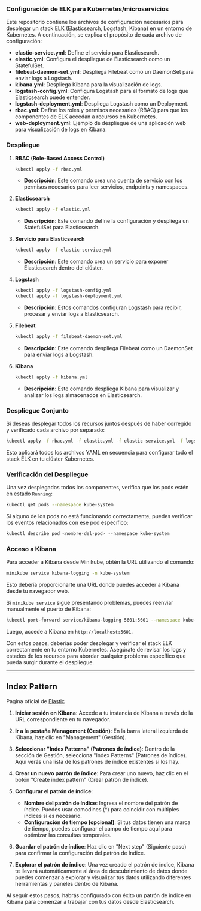 ### Configuración de ELK para Kubernetes/microservicios

Este repositorio contiene los archivos de configuración necesarios para desplegar un stack ELK (Elasticsearch, Logstash, Kibana) en un entorno de Kubernetes. A continuación, se explica el propósito de cada archivo de configuración:

- **elastic-service.yml**: Define el servicio para Elasticsearch.
- **elastic.yml**: Configura el despliegue de Elasticsearch como un StatefulSet.
- **filebeat-daemon-set.yml**: Despliega Filebeat como un DaemonSet para enviar logs a Logstash.
- **kibana.yml**: Despliega Kibana para la visualización de logs.
- **logstash-config.yml**: Configura Logstash para el formato de logs que Elasticsearch puede entender.
- **logstash-deployment.yml**: Despliega Logstash como un Deployment.
- **rbac.yml**: Define los roles y permisos necesarios (RBAC) para que los componentes de ELK accedan a recursos en Kubernetes.
- **web-deployment.yml**: Ejemplo de despliegue de una aplicación web para visualización de logs en Kibana.

### Despliegue

1. **RBAC (Role-Based Access Control)**

   ```bash
   kubectl apply -f rbac.yml
   ```

   - **Descripción**: Este comando crea una cuenta de servicio con los permisos necesarios para leer servicios, endpoints y namespaces.

2. **Elasticsearch**

   ```bash
   kubectl apply -f elastic.yml
   ```

   - **Descripción**: Este comando define la configuración y despliega un StatefulSet para Elasticsearch.

3. **Servicio para Elasticsearch**

   ```bash
   kubectl apply -f elastic-service.yml
   ```

   - **Descripción**: Este comando crea un servicio para exponer Elasticsearch dentro del clúster.

4. **Logstash**

   ```bash
   kubectl apply -f logstash-config.yml
   kubectl apply -f logstash-deployment.yml
   ```

   - **Descripción**: Estos comandos configuran Logstash para recibir, procesar y enviar logs a Elasticsearch.

5. **Filebeat**

   ```bash
   kubectl apply -f filebeat-daemon-set.yml
   ```

   - **Descripción**: Este comando despliega Filebeat como un DaemonSet para enviar logs a Logstash.

6. **Kibana**

   ```bash
   kubectl apply -f kibana.yml
   ```

   - **Descripción**: Este comando despliega Kibana para visualizar y analizar los logs almacenados en Elasticsearch.

### Despliegue Conjunto

Si deseas desplegar todos los recursos juntos después de haber corregido y verificado cada archivo por separado:

```bash
kubectl apply -f rbac.yml -f elastic.yml -f elastic-service.yml -f logstash-config.yml -f logstash-deployment.yml -f filebeat-daemon-set.yml -f kibana.yml
```

Esto aplicará todos los archivos YAML en secuencia para configurar todo el stack ELK en tu clúster Kubernetes.

### Verificación del Despliegue

Una vez desplegados todos los componentes, verifica que los pods estén en estado `Running`:

```bash
kubectl get pods --namespace kube-system
```

Si alguno de los pods no está funcionando correctamente, puedes verificar los eventos relacionados con ese pod específico:

```bash
kubectl describe pod <nombre-del-pod> --namespace kube-system
```

### Acceso a Kibana

Para acceder a Kibana desde Minikube, obtén la URL utilizando el comando:

```bash
minikube service kibana-logging -n kube-system
```

Esto debería proporcionarte una URL donde puedes acceder a Kibana desde tu navegador web.

Si `minikube service` sigue presentando problemas, puedes reenviar manualmente el puerto de Kibana:

```bash
kubectl port-forward service/kibana-logging 5601:5601 --namespace kube-system
```

Luego, accede a Kibana en `http://localhost:5601`.

Con estos pasos, deberías poder desplegar y verificar el stack ELK correctamente en tu entorno Kubernetes. Asegúrate de revisar los logs y estados de los recursos para abordar cualquier problema específico que pueda surgir durante el despliegue.

---

## Index Pattern
Pagina oficial de [Elastic](https://www.elastic.co/guide/en/kibana/7.17/index-patterns.html)

1. **Iniciar sesión en Kibana**: Accede a tu instancia de Kibana a través de la URL correspondiente en tu navegador.

2. **Ir a la pestaña Management (Gestión)**: En la barra lateral izquierda de Kibana, haz clic en "Management" (Gestión).

3. **Seleccionar "Index Patterns" (Patrones de índice)**: Dentro de la sección de Gestión, selecciona "Index Patterns" (Patrones de índice). Aquí verás una lista de los patrones de índice existentes si los hay.

4. **Crear un nuevo patrón de índice**: Para crear uno nuevo, haz clic en el botón "Create index pattern" (Crear patrón de índice).

5. **Configurar el patrón de índice**:
   - **Nombre del patrón de índice**: Ingresa el nombre del patrón de índice. Puedes usar comodines (*) para coincidir con múltiples índices si es necesario.
   - **Configuración de tiempo (opcional)**: Si tus datos tienen una marca de tiempo, puedes configurar el campo de tiempo aquí para optimizar las consultas temporales.
   
6. **Guardar el patrón de índice**: Haz clic en "Next step" (Siguiente paso) para confirmar la configuración del patrón de índice.

7. **Explorar el patrón de índice**: Una vez creado el patrón de índice, Kibana te llevará automáticamente al área de descubrimiento de datos donde puedes comenzar a explorar y visualizar tus datos utilizando diferentes herramientas y paneles dentro de Kibana.

Al seguir estos pasos, habrás configurado con éxito un patrón de índice en Kibana para comenzar a trabajar con tus datos desde Elasticsearch.
